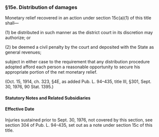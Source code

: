 ### §15e. Distribution of damages ###

Monetary relief recovered in an action under section 15c(a)(1) of this title shall—

(1) be distributed in such manner as the district court in its discretion may authorize; or

(2) be deemed a civil penalty by the court and deposited with the State as general revenues;

subject in either case to the requirement that any distribution procedure adopted afford each person a reasonable opportunity to secure his appropriate portion of the net monetary relief.

(Oct. 15, 1914, ch. 323, §4E, as added Pub. L. 94–435, title III, §301, Sept. 30, 1976, 90 Stat. 1395.)

#### **Statutory Notes and Related Subsidiaries** ####

#### Effective Date ####

Injuries sustained prior to Sept. 30, 1976, not covered by this section, see section 304 of Pub. L. 94–435, set out as a note under section 15c of this title.